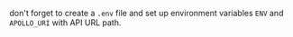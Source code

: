 don't forget to create a `.env` file and set up environment variables `ENV` and `APOLLO_URI` with API URL path.